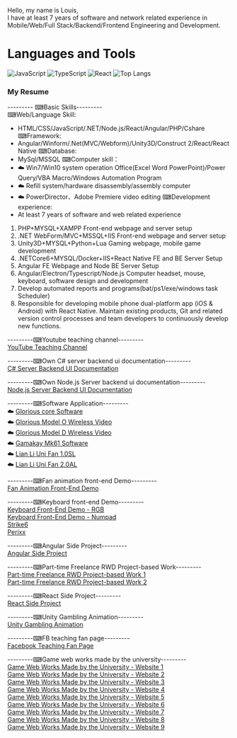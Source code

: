 Hello, my name is Louis,  
I have at least 7 years of software and network related experience in  
Mobile/Web/Full Stack/Backend/Frontend Engineering and Development.  

# Languages and Tools  
<!--  [![Anurag's GitHub stats](https://github-readme-stats.vercel.app/api?username=WATBUD)](https://github.com/anuraghazra/github-readme-stats)-->

![JavaScript](https://img.shields.io/badge/javascript-%23323330.svg?style=for-the-badge&logo=javascript&logoColor=%23F7DF1E)
![TypeScript](https://img.shields.io/badge/typescript-%23007ACC.svg?style=for-the-badge&logo=typescript&logoColor=white)
![React](https://img.shields.io/badge/react-%2320232a.svg?style=for-the-badge&logo=react&logoColor=%2361DAFB)
![Top Langs](https://github-readme-stats.vercel.app/api/top-langs/?username=WATBUD&layout=compact&theme=tokyonight)

### My Resume  
--------- ⌨Basic Skills---------  
⌨Web/Language Skill:
  - HTML/CSS/JavaScript/.NET/Node.js/React/Angular/PHP/Cshare
⌨Framework:
  - Angular/Winform/.Net(MVC/Webform)/Unity3D/Construct 2/React/React Native
⌨Database:
  - MySql/MSSQL
⌨Computer skill：
  - ☁️ Win7/Win10 system operation Office(Excel Word PowerPoint)/Power Query/VBA Macro/Windows Automation Program
  - ☁️ Refill system/hardware disassembly/assembly computer
  - ☁️ PowerDirector、Adobe Premiere video editing 
⌨Development experience:
  - At least 7 years of software and web related experience

1. PHP+MYSQL+XAMPP Front-end webpage and server setup
2. .NET WebForm/MVC+MSSQL+IIS Front-end webpage and server setup
3. Unity3D+MYSQL+Python+Lua Gaming webpage, mobile game development
4. .NETCore6+MYSQL/Docker+IIS+React Native FE and BE Server Setup
5. Angular FE Webpage and Node  BE Server Setup
6. Angular/Electron/Typescript/Node.js Computer headset, mouse, keyboard, software design and development
7. Develop automated reports and programs(bat/ps1/exe/windows task Scheduler)
8. Responsible for developing mobile phone dual-platform app (iOS & Android) with React Native.
Maintain existing products, Git and related version control processes and team developers to continuously develop new functions.

---------⌨Youtube teaching channel---------  
[YouTube Teaching Channel](https://www.youtube.com/playlist?list=PLqWQtwjE91RyJR2sKrK_-TXHVLCdrJno7)  

---------⌨Own C# server backend ui documentation---------  
[C# Server Backend UI Documentation](http://watbud.ddns.net:7777/api)

---------⌨Own Node.js Server backend ui documentation---------  
[Node.js Server Backend UI Documentation](http://watbud.ddns.net:9421)

---------⌨Software Application---------    
☁️ [Glorious core Software](https://www.pcgamingrace.com/pages/glorious-core)  
☁️ [Glorious Model O Wireless Video](https://www.youtube.com/watch?v=9B3cLne5g_g)  
☁️ [Glorious Model D Wireless Video](https://www.youtube.com/watch?v=o_eL-9ImsLw)  
☁️ [Gamakay Mk61 Software](https://www.youtube.com/watch?v=5sSL1Ze9Npk)  
☁️ [Lian Li Uni Fan 1.0SL](https://www.youtube.com/watch?v=wIdmHoPk-yM&t=393s)  
☁️ [Lian Li Uni Fan 2.0AL](https://www.youtube.com/watch?v=8dQ7X_shq_w)  

---------⌨Fan animation front-end Demo---------  
[Fan Animation Front-End Demo](https://fananimation.netlify.app/)

---------⌨Keyboard front-end Demo---------  
[Keyboard Front-End Demo - RGB](https://demolistui.netlify.app/KeyBoard_RGB)  
[Keyboard Front-End Demo - Numpad](https://demolistui.netlify.app/numpad-keyboard)  
[Strike6](https://strike6.netlify.app/)  
[Perixx](https://demolistui.netlify.app/perixx)  

---------⌨Angular Side Project---------  
[Angular Side Project](https://demolistui.netlify.app/DemoListUI)  

---------⌨Part-time Freelance RWD Project-based Work---------  
[Part-time Freelance RWD Project-based Work 1](https://chaca.taocart.com/oricre_2022/)  
[Part-time Freelance RWD Project-based Work 2](https://www.cupoy.com/openvino-2022)  

---------⌨React Side Project---------  
[React Side Project](https://reactwebsitepractice.netlify.app/)  

---------⌨Unity Gambling Animation---------  
[Unity Gambling Animation](https://drive.google.com/drive/folders/1u1u83KglpqC_0ElIIOdH3yH3CRl66P0r?usp=share_link)  

---------⌨FB teaching fan page---------  
[Facebook Teaching Fan Page](https://www.facebook.com/WATERBUD)  

---------⌨Game web works made by the university---------  
[Game Web Works Made by the University - Website 1](http://watbud.ddns.net/ShowWebEffect/Website/Game/1.7)  
[Game Web Works Made by the University - Website 2](http://watbud.ddns.net/ShowWebEffect/Website/Game/BlackWindows3.0)  
[Game Web Works Made by the University - Website 3](http://watbud.ddns.net/ShowWebEffect/Website/Game/C2BrickBreaker)  
[Game Web Works Made by the University - Website 4](http://watbud.ddns.net/ShowWebEffect/Website/Game/C2Peg%solitaire)  
[Game Web Works Made by the University - Website 5](http://watbud.ddns.net/ShowWebEffect/Website/Game/C2RoachGame)  
[Game Web Works Made by the University - Website 6](http://watbud.ddns.net/ShowWebEffect/Website/Game/C2Pingpong)  
[Game Web Works Made by the University - Website 7](http://watbud.ddns.net/ShowWebEffect/Website/Game/CatchCat)  
[Game Web Works Made by the University - Website 8](http://watbud.ddns.net/ShowWebEffect/Website/Game/C2POLICE)  
[Game Web Works Made by the University - Website 9](http://watbud.ddns.net/ShowWebEffect/Website/Game)  


